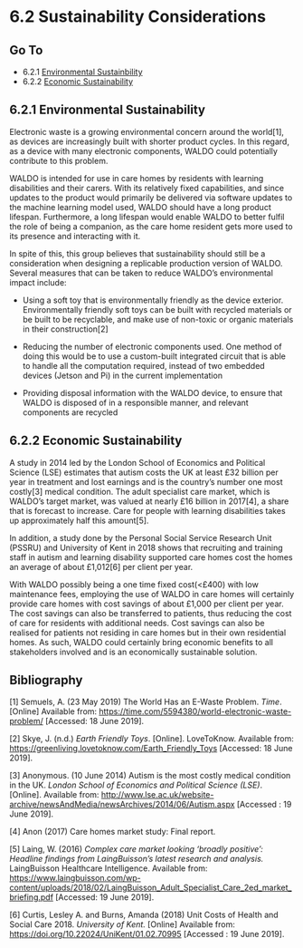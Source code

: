 #  6.2 Sustainability Considerations

Go To
------
* 6.2.1 [Environmental Sustainbility](#621-environmental-sustainability)
* 6.2.2 [Economic Sustainability](#622-economic-sustainability)


## 6.2.1 Environmental Sustainability

  

Electronic waste is a growing environmental concern around the world[1], as devices are increasingly built with shorter product cycles. In this regard, as a device with many electronic components, WALDO could potentially contribute to this problem.

  

WALDO is intended for use in care homes by residents with learning disabilities and their carers. With its relatively fixed capabilities, and since updates to the product would primarily be delivered via software updates to the machine learning model used, WALDO should have a long product lifespan. Furthermore, a long lifespan would enable WALDO to better fulfil the role of being a companion, as the care home resident gets more used to its presence and interacting with it.

  

In spite of this, this group believes that sustainability should still be a consideration when designing a replicable production version of WALDO. Several measures that can be taken to reduce WALDO’s environmental impact include:

  

-   Using a soft toy that is environmentally friendly as the device exterior. Environmentally friendly soft toys can be built with recycled materials or be built to be recyclable, and make use of non-toxic or organic materials in their construction[2]
    
-   Reducing the number of electronic components used. One method of doing this would be to use a custom-built integrated circuit that is able to handle all the computation required, instead of two embedded devices (Jetson and Pi) in the current implementation
    
-   Providing disposal information with the WALDO device, to ensure that WALDO is disposed of in a responsible manner, and relevant components are recycled
    

## 6.2.2 Economic Sustainability

  

A study in 2014 led by the London School of Economics and Political Science (LSE) estimates that autism costs the UK at least £32 billion per year in treatment and lost earnings and is the country’s number one most costly[3] medical condition. The adult specialist care market, which is WALDO’s target market, was valued at nearly £16 billion in 2017[4], a share that is forecast to increase. Care for people with learning disabilities takes up approximately half this amount[5].

  

In addition, a study done by the Personal Social Service Research Unit (PSSRU) and University of Kent in 2018 shows that recruiting and training staff in autism and learning disability supported care homes cost the homes an average of about £1,012[6] per client per year.

  

With WALDO possibly being a one time fixed cost(<£400) with low maintenance fees, employing the use of WALDO in care homes will certainly provide care homes with cost savings of about £1,000 per client per year. The cost savings can also be transferred to patients, thus reducing the cost of care for residents with additional needs. Cost savings can also be realised for patients not residing in care homes but in their own residential homes. As such, WALDO could certainly bring economic benefits to all stakeholders involved and is an economically sustainable solution.


## Bibliography

  

[1] Semuels, A. (23 May 2019) The World Has an E-Waste Problem. *Time*. [Online] Available from: https://time.com/5594380/world-electronic-waste-problem/ [Accessed: 18 June 2019].

  

[2] Skye, J. (n.d.) *Earth Friendly Toys*. [Online]. LoveToKnow. Available from: https://greenliving.lovetoknow.com/Earth_Friendly_Toys [Accessed: 18 June 2019].

  

[3] Anonymous. (10 June 2014) Autism is the most costly medical condition in the UK. *London School of Economics and Political Science (LSE)*. [Online]. Available from: http://www.lse.ac.uk/website-archive/newsAndMedia/newsArchives/2014/06/Autism.aspx [Accessed : 19 June 2019].

  

[4] Anon (2017) Care homes market study: Final report. 

  

[5] Laing, W. (2016) *Complex care market looking ‘broadly positive’: Headline findings from LaingBuisson’s latest research and analysis.* LaingBuisson Healthcare Intelligence. Available from: https://www.laingbuisson.com/wp-content/uploads/2018/02/LaingBuisson_Adult_Specialist_Care_2ed_market_briefing.pdf [Accessed: 19 June 2019].

  

[6] Curtis, Lesley A. and Burns, Amanda (2018) Unit Costs of Health and Social Care 2018. *University of Kent.* [Online] Available from: https://doi.org/10.22024/UniKent/01.02.70995 [Accessed : 19 June 2019].
